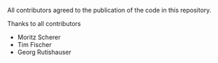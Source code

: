 All contributors agreed to the publication of the code in this repository.

Thanks to all contributors

* Moritz Scherer
* Tim Fischer
* Georg Rutishauser
